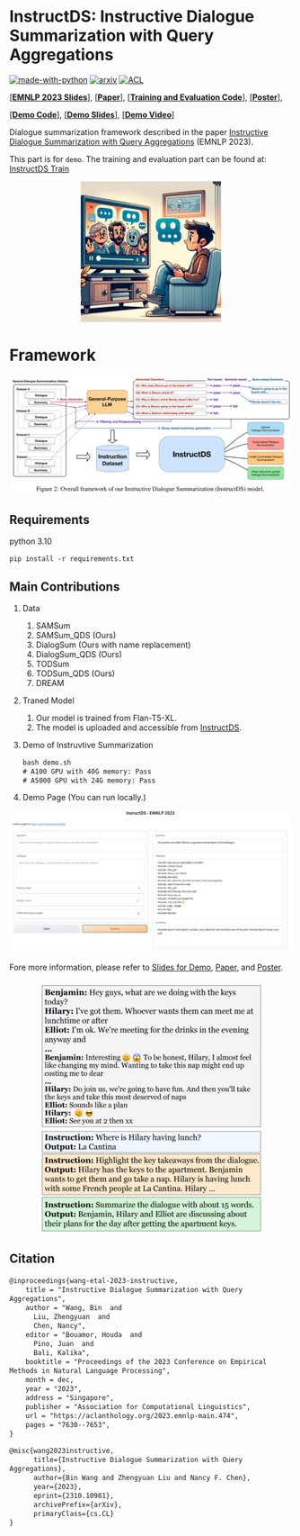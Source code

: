 # InstructDS: Instructive Dialogue Summarization with Query Aggregations

[![made-with-python](https://img.shields.io/badge/Made%20with-Python-red.svg)](#python)
[![arxiv](https://img.shields.io/badge/arXiv-2310.10981-b31b1b.svg)](https://arxiv.org/abs/2310.10981)
[![ACL](https://img.shields.io/badge/ACL-Anthology-b38d1b.svg)](https://aclanthology.org/2023.emnlp-main.474/)


[\[**EMNLP 2023 Slides**\]](content/EMNLP2023-InstructDS.pdf), 
[\[**Paper**\]](https://arxiv.org/abs/2310.10981), 
[\[**Training and Evaluation Code**\]](https://binwang28.github.io/InstructDS/), 
[\[**Poster**\]](content/poster.pdf), 

[\[**Demo Code**\]](https://github.com/BinWang28/InstructDS), 
[\[**Demo Slides**\]](content/demo_slides.pdf), 
[\[**Demo Video**\]](https://youtu.be/4QX6Z3Z4Zqo)



Dialogue summarization framework described in the paper [Instructive Dialogue Summarization with Query Aggregations](https://arxiv.org/abs/2310.10981) (EMNLP 2023).

This part is for `demo`. The training and evaluation part can be found at: [InstructDS Train](https://github.com/BinWang28/InstructDS_Train)



<p align="center">
  <img src="content/dialogue_summarization.png" width="250">
</p>

# Framework

<p align="center">
<img src="content/framework.png" width="700">
</p>

## Requirements
python 3.10

```
pip install -r requirements.txt
```

## Main Contributions

1. Data
   1. SAMSum
   2. SAMSum_QDS (Ours)
   3. DialogSum (Ours with name replacement)
   4. DialogSum_QDS (Ours)
   5. TODSum
   6. TODSum_QDS (Ours)
   7. DREAM


2. Traned Model
   1. Our model is trained from Flan-T5-XL.
   2. The model is uploaded and accessible from [InstructDS](https://huggingface.co/binwang/InstructDS/blob/main/README.md).


3. Demo of Instruvtive Summarization
   ```
   bash demo.sh
   # A100 GPU with 40G memory: Pass
   # A5000 GPU with 24G memory: Pass
   ```

4. Demo Page (You can run locally.)

  <p align="center">
   <img src="content/demo_figure.png" width="700">
  </p>


   Fore more information, please refer to [Slides for Demo](content/demo_slides.pdf), [Paper](https://arxiv.org/abs/2310.10981), and [Poster](content/poster.pdf).

<p align="center">
<img src="content/example.png" width="400">
</p>

## Citation
```
@inproceedings{wang-etal-2023-instructive,
    title = "Instructive Dialogue Summarization with Query Aggregations",
    author = "Wang, Bin  and
      Liu, Zhengyuan  and
      Chen, Nancy",
    editor = "Bouamor, Houda  and
      Pino, Juan  and
      Bali, Kalika",
    booktitle = "Proceedings of the 2023 Conference on Empirical Methods in Natural Language Processing",
    month = dec,
    year = "2023",
    address = "Singapore",
    publisher = "Association for Computational Linguistics",
    url = "https://aclanthology.org/2023.emnlp-main.474",
    pages = "7630--7653",
}
```

```
@misc{wang2023instructive,
      title={Instructive Dialogue Summarization with Query Aggregations}, 
      author={Bin Wang and Zhengyuan Liu and Nancy F. Chen},
      year={2023},
      eprint={2310.10981},
      archivePrefix={arXiv},
      primaryClass={cs.CL}
}
```
